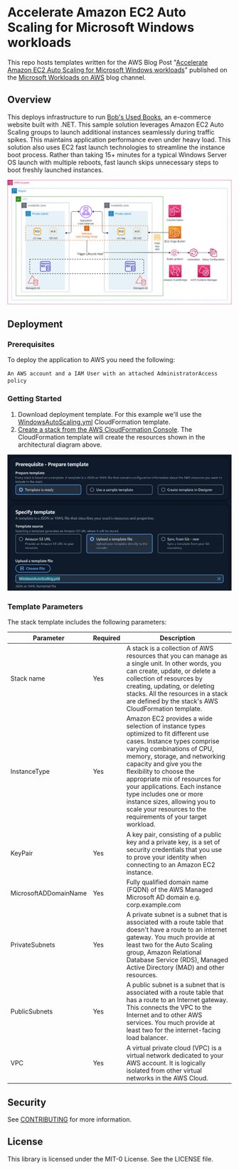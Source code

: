 # Accelerate Amazon EC2 Auto Scaling for Microsoft Windows workloads

This repo hosts templates written for the AWS Blog Post "[Accelerate Amazon EC2 Auto Scaling for Microsoft Windows workloads](https://aws.amazon.com/blogs/modernizing-with-aws/how-to-create-an-amazon-ec2-ami-usage-and-billing-information-report/)" published on the [Microsoft Workloads on AWS](https://aws.amazon.com/blogs/modernizing-with-aws/) blog channel.

## Overview
This deploys infrastructure to run [Bob's Used Books](https://github.com/aws-samples/bobs-used-bookstore-sample), an e-commerce website built with .NET. This sample solution leverages Amazon EC2 Auto Scaling groups to launch additional instances seamlessly during traffic spikes. This maintains application performance even under heavy load.  This solution also uses EC2 fast launch technologies to streamline the instance boot process. Rather than taking 15+ minutes for a typical Windows Server OS launch with multiple reboots, fast launch skips unnecessary steps to boot freshly launched instances.

![Architectural Diagram](/ArchitecturalDiagram.png)


## Deployment
### Prerequisites
To deploy the application to AWS you need the following:

    An AWS account and a IAM User with an attached AdministratorAccess policy

### Getting Started
1. Download deployment template.  For this example we'll use the [WindowsAutoScaling.yml](/Templates/CloudFormation/WindowsAutoScaling.yml) CloudFormation template.
2. [Create a stack from the AWS CloudFormation Console](https://docs.aws.amazon.com/AWSCloudFormation/latest/UserGuide/cfn-console-create-stack.html).  The CloudFormation template will create the resources shown in the architectural diagram above.

![Create Stack](/CreateStack.png)

### Template Parameters
The stack template includes the following parameters:

| Parameter | Required | Description |
| --- | --- | --- |
| Stack name | Yes | A stack is a collection of AWS resources that you can manage as a single unit. In other words, you can create, update, or delete a collection of resources by creating, updating, or deleting stacks. All the resources in a stack are defined by the stack's AWS CloudFormation template. |
| InstanceType | Yes | Amazon EC2 provides a wide selection of instance types optimized to fit different use cases. Instance types comprise varying combinations of CPU, memory, storage, and networking capacity and give you the flexibility to choose the appropriate mix of resources for your applications. Each instance type includes one or more instance sizes, allowing you to scale your resources to the requirements of your target workload. |
| KeyPair | Yes | A key pair, consisting of a public key and a private key, is a set of security credentials that you use to prove your identity when connecting to an Amazon EC2 instance. |
| MicrosoftADDomainName | Yes | Fully qualified domain name (FQDN) of the AWS Managed Microsoft AD domain e.g. corp.example.com |
| PrivateSubnets | Yes | A private subnet is a subnet that is associated with a route table that doesn't have a route to an internet gateway. You much provide at least two for the Auto Scaling group, Amazon Relational Database Service (RDS), Managed Active Directory (MAD) and other resources. |
| PublicSubnets | Yes | A public subnet is a subnet that is associated with a route table that has a route to an Internet gateway. This connects the VPC to the Internet and to other AWS services. You much provide at least two for the internet-facing load balancer. |
| VPC | Yes | A virtual private cloud (VPC) is a virtual network dedicated to your AWS account. It is logically isolated from other virtual networks in the AWS Cloud.


## Security

See [CONTRIBUTING](CONTRIBUTING.md#security-issue-notifications) for more information.

## License

This library is licensed under the MIT-0 License. See the LICENSE file.

